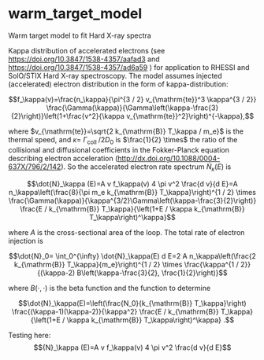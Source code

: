 # warm_target_model
Warm target model to fit Hard X-ray spectra

Kappa distribution of accelerated electrons (see https://doi.org/10.3847/1538-4357/aafad3 and https://doi.org/10.3847/1538-4357/ad6a59 ) for application to RHESSI and SolO/STIX Hard X-ray spectroscopy.
The model assumes injected (accelerated) electron distribution in the form of kappa-distribution:

$$f_\kappa(v)=\frac{n_\kappa}{\pi^{3 / 2} v_{\mathrm{te}}^3 \kappa^{3 / 2}} \frac{\Gamma(\kappa)}{\Gamma\left(\kappa-\frac{3}{2}\right)}\left(1+\frac{v^2}{\kappa v_{\mathrm{te}}^2}\right)^{-\kappa},$$

where $v_{\mathrm{te}}=\sqrt{2 k_{\mathrm{B}} T_\kappa / m_e}$ is the thermal speed, and $\kappa=$ $\Gamma_{\text {coll }} / 2 D_0$ is $\frac{1}{2} \times$ the ratio of the collisional and diffusional coefficients in the Fokker-Planck equation describing electron acceleration (http://dx.doi.org/10.1088/0004-637X/796/2/142). So the accelerated electron rate spectrum $\dot{N}_\kappa(E)$ is

$$\dot{N}_\kappa (E)=A v f_\kappa(v) 4 \pi v^2 \frac{d v}{d E}=A n_\kappa\left(\frac{8}{\pi m_e k_{\mathrm{B}} T_\kappa}\right)^{1 / 2} \times \frac{\Gamma(\kappa)}{\kappa^{3/2}\Gamma\left(\kappa-\frac{3}{2}\right)} \frac{E / k_{\mathrm{B}} T_\kappa}{\left(1+E / \kappa k_{\mathrm{B}} T_\kappa\right)^\kappa}$$

where $A$ is the cross-sectional area of the loop. The total rate of electron injection is

$$\dot{N}_0= \int_0^{\infty} \dot{N}_\kappa(E) d E=2 A n_\kappa\left(\frac{2 k_{\mathrm{B}} T_\kappa}{m_e}\right)^{1 / 2} \times \frac{\kappa^{1 / 2}}{(\kappa-2) B\left(\kappa-\frac{3}{2}, \frac{1}{2}\right)}$$

where $B(\cdot, \cdot)$ is the beta function and the function to determine

$$\dot{N}_\kappa(E)=\left(\frac{N_0}{k_{\mathrm{B}} T_\kappa}\right) \frac{(\kappa-1)(\kappa-2)}{\kappa^2} \frac{E / k_{\mathrm{B}} T_\kappa}{\left(1+E / \kappa k_{\mathrm{B}} T_\kappa\right)^\kappa} .$$

Testing here:
$${N}_\kappa (E)=A v f_\kappa(v) 4 \pi v^2 \frac{d v}{d E}$$







